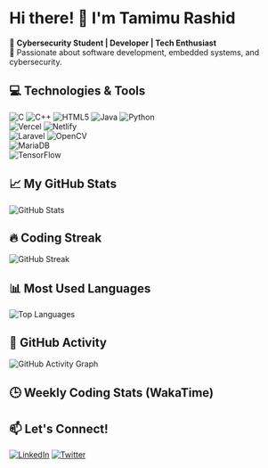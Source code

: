# Hi there! 👋 I'm Tamimu Rashid

🚀 **Cybersecurity Student | Developer | Tech Enthusiast**  
🎯 Passionate about software development, embedded systems, and cybersecurity.  


## 💻 Technologies & Tools
![C](https://img.shields.io/badge/-C-blue?style=flat-square&logo=c) 
![C++](https://img.shields.io/badge/-C++-00599C?style=flat-square&logo=c%2B%2B) 
![HTML5](https://img.shields.io/badge/-HTML5-E34F26?style=flat-square&logo=html5) 
![Java](https://img.shields.io/badge/-Java-007396?style=flat-square&logo=java) 
![Python](https://img.shields.io/badge/-Python-3776AB?style=flat-square&logo=python)  
![Vercel](https://img.shields.io/badge/-Vercel-black?style=flat-square&logo=vercel) 
![Netlify](https://img.shields.io/badge/-Netlify-00C7B7?style=flat-square&logo=netlify)  
![Laravel](https://img.shields.io/badge/-Laravel-F55247?style=flat-square&logo=laravel) 
![OpenCV](https://img.shields.io/badge/-OpenCV-5C3EE8?style=flat-square&logo=opencv)  
![MariaDB](https://img.shields.io/badge/-MariaDB-003545?style=flat-square&logo=mariadb)  
![TensorFlow](https://img.shields.io/badge/-TensorFlow-FF6F00?style=flat-square&logo=tensorflow)


## 📈 My GitHub Stats
![GitHub Stats](https://github-readme-stats.vercel.app/api?username=tamimurashid&show_icons=true&theme=radical)

## 🔥 Coding Streak
![GitHub Streak](https://github-readme-streak-stats.herokuapp.com/?user=tamimurashid&theme=dark)

## 📊 Most Used Languages
![Top Languages](https://github-readme-stats.vercel.app/api/top-langs/?username=tamimurashid&layout=compact&theme=dark)

## 🚀 GitHub Activity
![GitHub Activity Graph](https://github-readme-activity-graph.vercel.app/graph?username=tamimurashid&theme=react-dark)

## 🕒 Weekly Coding Stats (WakaTime)
<!--START_SECTION:waka-->
<!--END_SECTION:waka-->

## 📫 Let's Connect!
[![LinkedIn](https://img.shields.io/badge/-LinkedIn-blue?style=flat&logo=linkedin)](your-linkedin-url)
[![Twitter](https://img.shields.io/badge/-Twitter-blue?style=flat&logo=twitter)](your-twitter-url)
